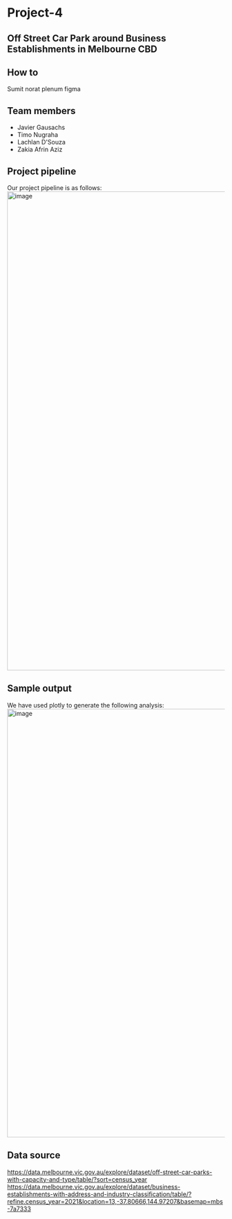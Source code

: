 # Project-4  
## Off Street Car Park around Business Establishments in Melbourne CBD

## How to  
Sumit norat plenum figma  

## Team members
- Javier Gausachs
- Timo Nugraha
- Lachlan D'Souza
- Zakia Afrin Aziz

## Project pipeline
Our project pipeline is as follows:
<img width="1109" alt="image" src="https://user-images.githubusercontent.com/73529437/227118775-ec804583-c62d-4af4-b166-42f3eecc8f84.png">

## Sample output
We have used plotly to generate the following analysis:
<img width="992" alt="image" src="https://user-images.githubusercontent.com/73529437/227119333-7a516053-7ca0-4948-9971-f09d23a2d1cf.png">


## Data source  
https://data.melbourne.vic.gov.au/explore/dataset/off-street-car-parks-with-capacity-and-type/table/?sort=census_year  
https://data.melbourne.vic.gov.au/explore/dataset/business-establishments-with-address-and-industry-classification/table/?refine.census_year=2021&location=13,-37.80666,144.97207&basemap=mbs-7a7333  

